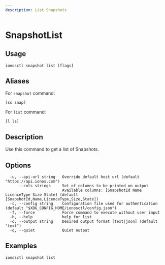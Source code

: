 ```yaml
---
description: List Snapshots
---
```


# SnapshotList

## Usage

```text
ionosctl snapshot list [flags]
```

## Aliases

For `snapshot` command:

```text
[ss snap]
```

For `list` command:

```text
[l ls]
```

## Description

Use this command to get a list of Snapshots.

## Options

```text
  -u, --api-url string   Override default host url (default "https://api.ionos.com")
      --cols strings     Set of columns to be printed on output 
                         Available columns: [SnapshotId Name LicenceType Size State] (default [SnapshotId,Name,LicenceType,Size,State])
  -c, --config string    Configuration file used for authentication (default "$XDG_CONFIG_HOME/ionosctl/config.json")
  -f, --force            Force command to execute without user input
  -h, --help             help for list
  -o, --output string    Desired output format [text|json] (default "text")
  -q, --quiet            Quiet output
```

## Examples

```text
ionosctl snapshot list
```

